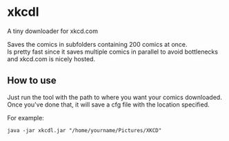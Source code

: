 # xkcdl
A tiny downloader for xkcd.com

Saves the comics in subfolders containing 200 comics at once. <br>
Is pretty fast since it saves multiple comics in parallel to avoid bottlenecks and xkcd.com is nicely hosted.

## How to use

Just run the tool with the path to where you want your comics downloaded. <br>
Once you've done that, it will save a cfg file with the location specified.

For example:

    java -jar xkcdl.jar "/home/yourname/Pictures/XKCD"
   
